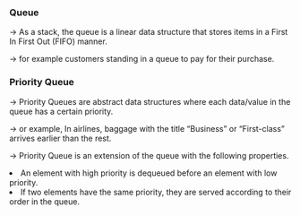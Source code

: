 <h3> Queue </h3>

-> As a stack, the queue is a linear data structure that stores items in a First In First Out (FIFO) manner.

-> for example customers standing in a queue to pay for their purchase.

<h3> Priority Queue </h3>

-> Priority Queues are abstract data structures where each data/value in the queue has a certain priority.

-> or example, In airlines, baggage with the title “Business” or “First-class” arrives earlier than the rest. 

-> Priority Queue is an extension of the queue with the following properties.
    <li> An element with high priority is dequeued before an element with low priority. </li>
    <li> If two elements have the same priority, they are served according to their order in the queue. </li>